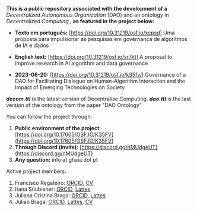 **This is a public repository associated with the development of a** *Decentralized Autonomous Organization* (DAO) and an ontology in *Decentralized Computing* **, as featured in the project below:** 

- **Texto em português:** [https://doi.org/10.31219/osf.io/xcpsd] Uma proposta para impulsionar as pesquisas em governança de algoritmos de IA e dados

- **English text:** [https://doi.org/10.31219/osf.io/sr7kt] A proposal to improve research in AI algorithm and data governance
- **2023-06-20:** [https://doi.org/10.31219/osf.io/k35fv/] Governance of a DAO for Facilitating Dialogue on Human-Algorithm Interaction and the Impact of Emerging Technologies on Society

***decom.ttl*** is the latest version of Decentralize Computing. 
***dao.ttl*** is the last version of the ontology from the paper "DAO Ontology"

You can follow the project through:

1. **Public environment of the project:** [https://doi.org/10.17605/OSF.IO/K35FV](https://doi.org/10.17605/OSF.IO/K35FV)
2. **Through Discord (invite):** [https://discord.gg/nMUdgeUT](https://discord.gg/nMUdgeUT)
2. **Any question:** info at ghaia dot pt

Active project members:

1. Francisco Regateiro: [ORCID](https://orcid.org/0000-0003-2229-4938), [CV](https://fenix.tecnico.ulisboa.pt/homepage/ist13522)
2. Itana Stiubiener: [ORCID](https://orcid.org/0000-0002-7149-4760), [Lattes](http://lattes.cnpq.br/4008970012663480)
3. Juliana Cristina Braga: [ORCID](https://orcid.org/0000-0003-2385-0051), [Lattes](http://lattes.cnpq.br/7111526592323456)
4. Juliao Braga: [ORCID](https://orcid.org/0000-0001-9542-3732), [Lattes](http://lattes.cnpq.br/7092085044582071), [CV](http://braga.net.br)

